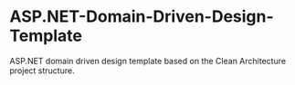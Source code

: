 # ASP.NET-Domain-Driven-Design-Template
ASP.NET domain driven design template based on the Clean Architecture project structure.

